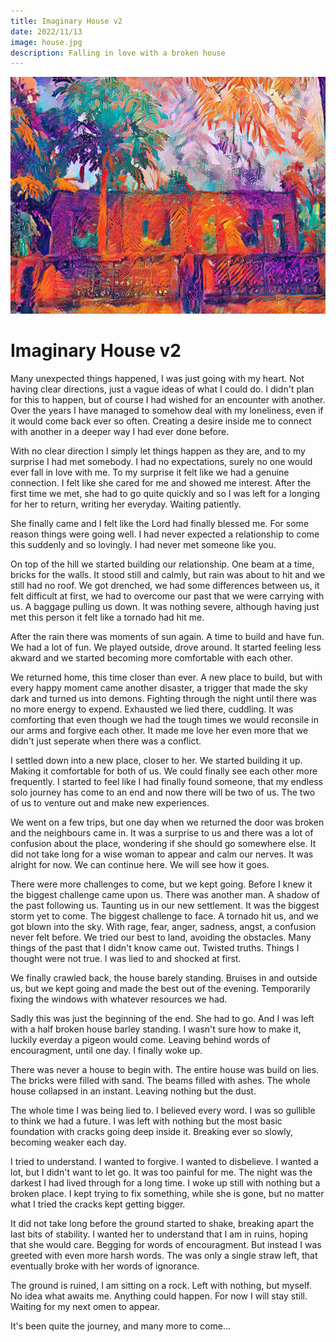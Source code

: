 ```yaml
---
title: Imaginary House v2
date: 2022/11/13
image: house.jpg
description: Falling in love with a broken house
---
```


![clingy tree](/static/posts/house.jpg)

# Imaginary House v2

Many unexpected things happened, I was just going with my heart. Not having clear directions, just a vague ideas of what I could do. I didn't plan for this to happen, but of course I had wished for an encounter with another. Over the years I have managed to somehow deal with my loneliness, even if it would come back ever so often. Creating a desire inside me to connect with another in a deeper way I had ever done before.

With no clear direction I simply let things happen as they are, and to my surprise I had met somebody. I had no expectations, surely no one would ever fall in love with me. To my surprise it felt like we had a genuine connection. I felt like she cared for me and showed me interest. After the first time we met, she had to go quite quickly and so I was left for a longing for her to return, writing her everyday. Waiting patiently.

She finally came and I felt like the Lord had finally blessed me. For some reason things were going well. I had never expected a relationship to come this suddenly and so lovingly. I had never met someone like you.

On top of the hill we started building our relationship. One beam at a time, bricks for the walls. It stood still and calmly, but rain was about to hit and we still had no roof. We got drenched, we had some differences between us, it felt difficult at first, we had to overcome our past that we were carrying with us. A baggage pulling us down. It was nothing severe, although having just met this person it felt like a tornado had hit me.

After the rain there was moments of sun again. A time to build and have fun. We had a lot of fun. We played outside, drove around. It started feeling less akward and we started becoming more comfortable with each other.

We returned home, this time closer than ever. A new place to build, but with every happy moment came another disaster, a trigger that made the sky dark and turned us into demons. Fighting through the night until there was no more energy to expend. Exhausted we lied there, cuddling. It was comforting that even though we had the tough times we would reconsile in our arms and forgive each other. It made me love her even more that we didn't just seperate when there was a conflict.

I settled down into a new place, closer to her. We started building it up. Making it comfortable for both of us. We could finally see each other more frequently. I started to feel like I had finally found someone, that my endless solo journey has come to an end and now there will be two of us. The two of us to venture out and make new experiences.

We went on a few trips, but one day when we returned the door was broken and the neighbours came in. It was a surprise to us and there was a lot of confusion about the place, wondering if she should go somewhere else. It did not take long for a wise woman to appear and calm our nerves. It was alright for now. We can continue here. We will see how it goes.

There were more challenges to come, but we kept going. Before I knew it the biggest challenge came upon us. There was another man. A shadow of the past following us. Taunting us in our new settlement. It was the biggest storm yet to come. The biggest challenge to face. A tornado hit us, and we got blown into the sky. With rage, fear, anger, sadness, angst, a confusion never felt before. We tried our best to land, avoiding the obstacles. Many things of the past that I didn't know came out. Twisted truths. Things I thought were not true. I was lied to and shocked at first.

We finally crawled back, the house barely standing. Bruises in and outside us, but we kept going and made the best out of the evening. Temporarily fixing the windows with whatever resources we had.

Sadly this was just the beginning of the end. She had to go. And I was left with a half broken house barley standing. I wasn't sure how to make it, luckily everday a pigeon would come. Leaving behind words of encouragment, until one day. I finally woke up.

There was never a house to begin with. The entire house was build on lies. The bricks were filled with sand. The beams filled with ashes. The whole house collapsed in an instant. Leaving nothing but the dust.

The whole time I was being lied to. I believed every word. I was so gullible to think we had a future. I was left with nothing but the most basic foundation with cracks going deep inside it. Breaking ever so slowly, becoming weaker each day.

I tried to understand. I wanted to forgive. I wanted to disbelieve. I wanted a lot, but I didn't want to let go. It was too painful for me. The night was the darkest I had lived through for a long time. I woke up still with nothing but a broken place. I kept trying to fix something, while she is gone, but no matter what I tried the cracks kept getting bigger.

It did not take long before the ground started to shake, breaking apart the last bits of stability. I wanted her to understand that I am in ruins, hoping that she would care. Begging for words of encouragment. But instead I was greeted with even more harsh words. The was only a single straw left, that eventually broke with her words of ignorance.

The ground is ruined, I am sitting on a rock. Left with nothing, but myself. No idea what awaits me. Anything could happen. For now I will stay still. Waiting for my next omen to appear.

It's been quite the journey, and many more to come...




